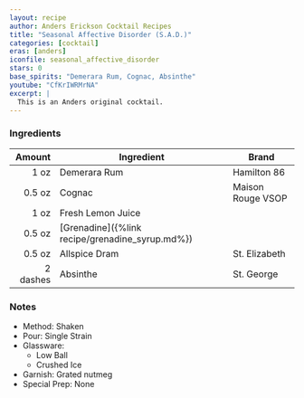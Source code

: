 ```yaml
---
layout: recipe
author: Anders Erickson Cocktail Recipes
title: "Seasonal Affective Disorder (S.A.D.)"
categories: [cocktail]
eras: [anders]
iconfile: seasonal_affective_disorder
stars: 0
base_spirits: "Demerara Rum, Cognac, Absinthe"
youtube: "CfKrIWRMrNA"
excerpt: |
  This is an Anders original cocktail.
---
```


### Ingredients

|   Amount | Ingredient                                      | Brand             |
| -------: | ----------------------------------------------- | ----------------- |
|     1 oz | Demerara Rum                                    | Hamilton 86       |
|   0.5 oz | Cognac                                          | Maison Rouge VSOP |
|     1 oz | Fresh Lemon Juice                               |
|   0.5 oz | [Grenadine]({%link recipe/grenadine_syrup.md%}) |
|   0.5 oz | Allspice Dram                                   | St. Elizabeth     |
| 2 dashes | Absinthe                                        | St. George        |

### Notes

- Method: Shaken
- Pour: Single Strain
- Glassware:
  - Low Ball
  - Crushed Ice
- Garnish: Grated nutmeg
- Special Prep: None
